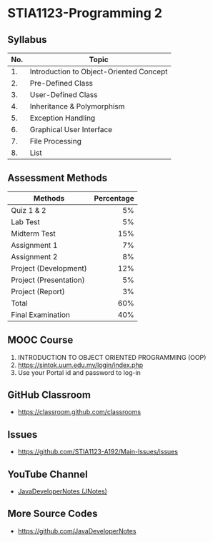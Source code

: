 # STIA1123-Programming 2

## Syllabus

|No.| Topic |
|---|----------|
|1. | Introduction to Object-Oriented Concept |
|2. | Pre-Defined Class |
|3. | User-Defined Class |
|4. | Inheritance & Polymorphism |
|5. | Exception Handling |
|6. | Graphical User Interface  |
|7. | File Processing  |
|8. | List  |

## Assessment Methods

|Methods                | Percentage |
|---------------------- |-----------:|
|Quiz 1 & 2             | 5%  |
|Lab Test               | 5%  |
|Midterm Test           | 15% |
|Assignment 1           | 7%  |
|Assignment 2           | 8%  |
|Project (Development)  | 12% |
|Project (Presentation) | 5%  |
|Project (Report)       | 3%  |
|Total                  | 60% |
|Final Examination      | 40% |

## MOOC Course
1. INTRODUCTION TO OBJECT ORIENTED PROGRAMMING (OOP)
2. https://sintok.uum.edu.my/login/index.php
3. Use your Portal id and password to log-in

## GitHub Classroom

* https://classroom.github.com/classrooms

## Issues

* https://github.com/STIA1123-A192/Main-Issues/issues

## YouTube Channel
* [JavaDeveloperNotes (JNotes)](https://bit.ly/JNotes)

## More Source Codes

* https://github.com/JavaDeveloperNotes
